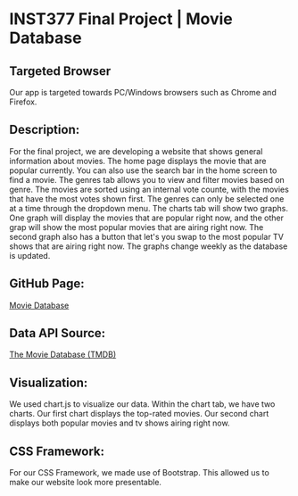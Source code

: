 # INST377 Final Project | Movie Database

## Targeted Browser
Our app is targeted towards PC/Windows browsers such as Chrome and Firefox.

## Description:
For the final project, we are developing a website that shows general information about movies. The home page displays the movie that are popular currently. You can also use the search bar in the home screen to find a movie. The genres tab allows you to view and filter movies based on genre. The movies are sorted using an internal vote counte, with the movies that have the most votes shown first. The genres can only be selected one at a time through the dropdown menu. The charts tab will show two graphs. One graph will display the movies that are popular right now, and the other grap will show the most popular movies that are airing right now. The second graph also has a button that let's you swap to the most popular TV shows that are airing right now. The graphs change weekly as the database is updated. 

## GitHub Page: 
[Movie Database](https://mchang7489.github.io/INST377-Final-Project/client/index2.html)

## Data API Source:
[The Movie Database (TMDB)](https://www.themoviedb.org/documentation/api?language=en-US)

## Visualization:

We used chart.js to visualize our data. Within the chart tab, we have two charts. Our first chart displays the top-rated movies. Our second chart displays both popular movies and tv shows airing right now. 

## CSS Framework:

For our CSS Framework, we made use of Bootstrap. This allowed us to make our website look more presentable.

